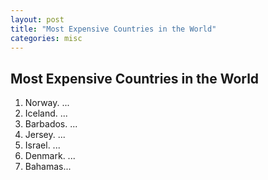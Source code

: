 ```yaml
---
layout: post
title: "Most Expensive Countries in the World"
categories: misc
---
```


## Most Expensive Countries in the World 

1. Norway. ...
2. Iceland. ...
3. Barbados. ...
4. Jersey. ...
5. Israel. ...
6. Denmark. ...
7. Bahamas...
